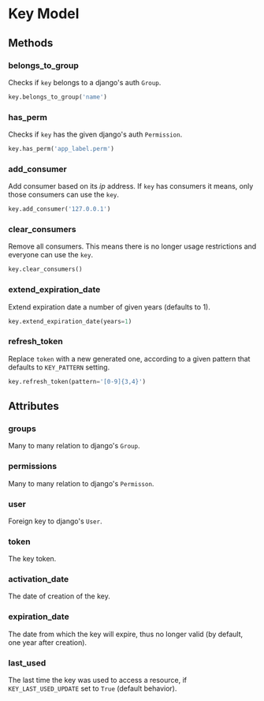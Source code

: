 # Key Model

## Methods

### belongs_to\_group

Checks if `key` belongs to a django's auth `Group`.

```python
key.belongs_to_group('name')
```

### has_perm

Checks if `key` has the given django's auth `Permission`.

```python
key.has_perm('app_label.perm')
```

### add_consumer

Add consumer based on its _ip_ address.  If `key` has consumers it means, only those consumers can use the `key`.

```python
key.add_consumer('127.0.0.1')
```

### clear_consumers

Remove all consumers. This means there is no longer usage restrictions and everyone can use the `key`.

```python
key.clear_consumers()
```

### extend_expiration\_date

Extend expiration date a number of given years (defaults to 1).

```python
key.extend_expiration_date(years=1)
```

### refresh_token

Replace `token` with a new generated one, according to a given pattern that defaults to `KEY_PATTERN` setting.

```python
key.refresh_token(pattern='[0-9]{3,4}')
```


## Attributes

### groups

Many to many relation to django's `Group`.

### permissions

Many to many relation to django's `Permisson`.

### user

Foreign key to django's `User`.

### token

The key token. 

### activation_date

The date of creation of the key.

### expiration_date 

The date from which the key will expire, thus no longer valid (by default, one year after creation).

### last_used

The last time the key was used to access a resource, if `KEY_LAST_USED_UPDATE` set to `True` (default behavior).
